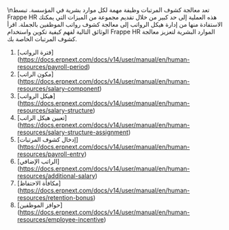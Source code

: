 \nتعد معالجة كشوف المرتبات وظيفة مهمة لكل موارد بشرية في المؤسسة. تبسط Frappe HR هذه العملية إلى حد كبير من خلال تقديم مجموعة من الميزات التي يمكنك الاستفادة منها من إدارة هيكل الرواتب إلى معالجة كشوف رواتب الموظفين بالجملة. اقرأ الوثائق التالية لفهم كيفية تكوين واستخدام Frappe HR الموارد البشرية لتعزيز معالجة كشوف المرتبات الخاصة بك.

1. [فترة الرواتب] (https://docs.erpnext.com/docs/v14/user/manual/en/human-resources/payroll-period)
2. [مكون الراتب] (https://docs.erpnext.com/docs/v14/user/manual/en/human-resources/salary-component)
3. [هيكل الرواتب] (https://docs.erpnext.com/docs/v14/user/manual/en/human-resources/salary-structure)
4. [تعيين هيكل الراتب] (https://docs.erpnext.com/docs/v14/user/manual/en/human-resources/salary-structure-assignment)
5. [إدخال كشوف المرتبات] (https://docs.erpnext.com/docs/v14/user/manual/en/human-resources/payroll-entry)
6. [الراتب الإضافي] (https://docs.erpnext.com/docs/v14/user/manual/en/human-resources/additional-salary)
7. [مكافأة الاحتفاظ] (https://docs.erpnext.com/docs/v14/user/manual/en/human-resources/retention-bonus)
8. [حوافز الموظفين] (https://docs.erpnext.com/docs/v14/user/manual/en/human-resources/employee-incentive)